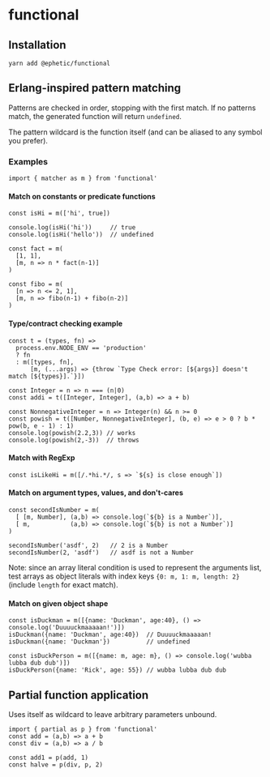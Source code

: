 # functional

## Installation
```
yarn add @ephetic/functional
```

## Erlang-inspired pattern matching
Patterns are checked in order, stopping with the first match.  If no patterns match, the generated function will return `undefined`.

The pattern wildcard is the function itself (and can be aliased to any symbol you prefer).


### Examples
```
import { matcher as m } from 'functional'
```

#### Match on constants or predicate functions
```
const isHi = m(['hi', true])

console.log(isHi('hi'))     // true
console.log(isHi('hello'))  // undefined

const fact = m(
  [1, 1],
  [m, n => n * fact(n-1)]
)

const fibo = m(
  [n => n <= 2, 1],
  [m, n => fibo(n-1) + fibo(n-2)]
)
```

#### Type/contract checking example
```
const t = (types, fn) => 
  process.env.NODE_ENV == 'production' 
  ? fn 
  : m([types, fn], 
      [m, (...args) => {throw `Type Check error: [${args}] doesn't match [${types}].`}])

const Integer = n => n === (n|0)
const addi = t([Integer, Integer], (a,b) => a + b)

const NonnegativeInteger = n => Integer(n) && n >= 0
const powish = t([Number, NonnegativeInteger], (b, e) => e > 0 ? b * pow(b, e - 1) : 1)
console.log(powish(2.2,3)) // works
console.log(powish(2,-3))  // throws
```

#### Match with RegExp
```
const isLikeHi = m([/.*hi.*/, s => `${s} is close enough`])
```

#### Match on argument types, values, and don't-cares 
```
const secondIsNumber = m(
  [ [m, Number], (a,b) => console.log(`${b} is a Number`)],
  [ m,           (a,b) => console.log(`${b} is not a Number`)]
)

secondIsNumber('asdf', 2)   // 2 is a Number
secondIsNumber(2, 'asdf')   // asdf is not a Number
```
Note: since an array literal condition is used to represent the arguments list, test arrays as object literals with index keys `{0: m, 1: m, length: 2}` (include `length` for exact match).

#### Match on given object shape
```
const isDuckman = m([{name: 'Duckman', age:40}, () => console.log('Duuuuckmaaaaan!')])
isDuckman({name: 'Duckman', age:40})  // Duuuuckmaaaaan!
isDuckman({name: 'Duckman'})          // undefined

const isDuckPerson = m([{name: m, age: m}, () => console.log('wubba lubba dub dub')])
isDuckPerson({name: 'Rick', age: 55}) // wubba lubba dub dub
```

## Partial function application
Uses itself as wildcard to leave arbitrary parameters unbound.
```
import { partial as p } from 'functional'
const add = (a,b) => a + b
const div = (a,b) => a / b

const add1 = p(add, 1)
const halve = p(div, p, 2)
```
